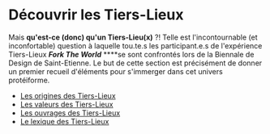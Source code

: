 # Découvrir les Tiers-Lieux

Mais **qu'est-ce \(donc\) qu'un Tiers-Lieu\(x\)** ?! Telle est l'incontournable \(et inconfortable\) question à laquelle tou.te.s les participant.e.s de l'expérience Tiers-Lieux _**Fork The World**_ ****se sont confrontés lors de la Biennale de Design de Saint-Etienne. Le but de cette section est précisément de donner un premier recueil d'éléments pour s'immerger dans cet univers protéiforme.

* [Les origines des Tiers-Lieux](https://nicolasloubet.gitbooks.io/fork-the-world/content/chapter1/les-origines.html)
* [Les valeurs des Tiers-Lieux](https://nicolasloubet.gitbooks.io/fork-the-world/content/chapter1/les-valeurs.html)
* [Les ouvrages des Tiers-Lieux](https://nicolasloubet.gitbooks.io/fork-the-world/content/chapter1/les-ouvrages.html)
* [Le lexique des Tiers-Lieux](https://nicolasloubet.gitbooks.io/fork-the-world/content/lexique.html)

